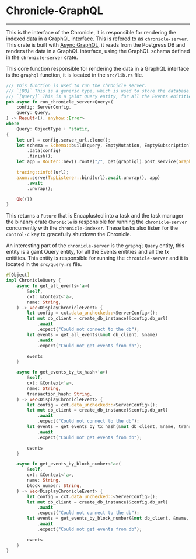 # Chronicle-GraphQL
-----------------------------
This is the interface of the Chronicle, it is responsible for rendering the indexed data in a GraphQL interface. This is refered to as `chronicle-server`.
This crate is built with [Async GraphQL](https://github.com/async-graphql/async-graphql), it reads from the Postgress DB and renders the data in a GraphQL interface, using the GraphQL schema defined in the `chronicle-server` crate.

This core function responsible for rendering the data in a GraphQL interface is the `graphql` function, it is located in the `src/lib.rs` file.

```rust
/// This function is used to run the chronicle server.
/// `[DB]` This is a generic type, which is used to store the database.
/// `[Query]` This is a gaint Query entity, for all the Events enitities and all the tx enitities.
pub async fn run_chronicle_server<Query>(
    config: ServerConfig,
    query: Query,
) -> Result<(), anyhow::Error>
where
    Query: ObjectType + 'static,
{
    let url = config.server_url.clone();
    let schema = Schema::build(query, EmptyMutation, EmptySubscription)
        .data(config)
        .finish();
    let app = Router::new().route("/", get(graphiql).post_service(GraphQL::new(schema)));

    tracing::info!(url);
    axum::serve(TcpListener::bind(url).await.unwrap(), app)
        .await
        .unwrap();

    Ok(())
}

```

This returns a `Future` that is Encaplusted into a task and the task manager the binanry crate `Chronicle` is responsible for running the `chronicle-server` concurrently with the `chronicle-indexer`. These tasks also listen for the `control-c` key to gracefully shutdown the Chronicle.


An interesting part of the `chronicle-server` is the `graphql` `Query` entity, this entity is a gaint Query entity, for all the Events enitities and all the tx enitities. This entity is responsible for running the `chronicle-server` and it is located in the `src/query.rs` file.

```rust
#[Object]
impl ChronicleQuery {
    async fn get_all_events<'a>(
        &self,
        cxt: &Context<'a>,
        name: String,
    ) -> Vec<DisplayChronicleEvent> {
        let config = cxt.data_unchecked::<ServerConfig>();
        let mut db_client = create_db_instance(&config.db_url)
            .await
            .expect("Could not connect to the db");
        let events = get_all_events(&mut db_client, &name)
            .await
            .expect("Could not get events from db");

        events
    }

    async fn get_events_by_tx_hash<'a>(
        &self,
        cxt: &Context<'a>,
        name: String,
        transaction_hash: String,
    ) -> Vec<DisplayChronicleEvent> {
        let config = cxt.data_unchecked::<ServerConfig>();
        let mut db_client = create_db_instance(&config.db_url)
            .await
            .expect("Could not connect to the db");
        let events = get_events_by_tx_hash(&mut db_client, &name, transaction_hash)
            .await
            .expect("Could not get events from db");

        events
    }

    async fn get_events_by_block_number<'a>(
        &self,
        cxt: &Context<'a>,
        name: String,
        block_number: String,
    ) -> Vec<DisplayChronicleEvent> {
        let config = cxt.data_unchecked::<ServerConfig>();
        let mut db_client = create_db_instance(&config.db_url)
            .await
            .expect("Could not connect to the db");
        let events = get_events_by_block_number(&mut db_client, &name, block_number)
            .await
            .expect("Could not get events from db");

        events
    }
}


```
